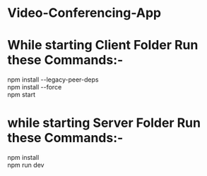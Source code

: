 # Video-Conferencing-App
# While starting Client Folder Run these Commands:-<br>
npm install --legacy-peer-deps<br>
npm install --force<br>
npm start<br>


# while starting Server Folder Run these Commands:-
npm install<br>
npm run dev<br>
